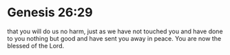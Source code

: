 # Genesis 26:29

that you will do us no harm, just as we have not touched you and have done to you nothing but good and have sent you away in peace. You are now the blessed of the Lord.
